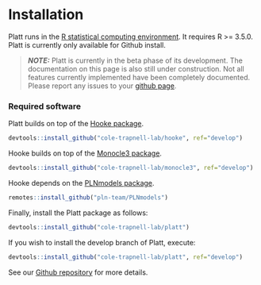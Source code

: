 # Installation

Platt runs in the [R statistical computing environment](https://www.r-project.org/). It requires R >= 3.5.0. Platt is currently only available for Github install. 

> **_NOTE:_** Platt is currently in the beta phase of its development. The documentation on this page is also still under construction. Not all features currently implemented have been completely documented. Please report any issues to your [github page](https://github.com/cole-trapnell-lab/platt/issues). 


### Required software

Platt builds on top of the [Hooke package](https://cole-trapnell-lab.github.io/hooke/install/). 

```r
devtools::install_github("cole-trapnell-lab/hooke", ref="develop")
```

Hooke builds on top of the [Monocle3 package](https://cole-trapnell-lab.github.io/monocle3/docs/installation/). 

```r
devtools::install_github("cole-trapnell-lab/monocle3", ref="develop")
```

Hooke depends on the [PLNmodels package](https://pln-team.github.io/PLNmodels/index.html).

```r 
remotes::install_github("pln-team/PLNmodels")
```

Finally, install the Platt package as follows: 

```r
devtools::install_github("cole-trapnell-lab/platt")
```

If you wish to install the develop branch of Platt, execute:

```r
devtools::install_github("cole-trapnell-lab/platt", ref="develop")
```
See our [Github repository](https://github.com/cole-trapnell-lab/platt) for more details.


